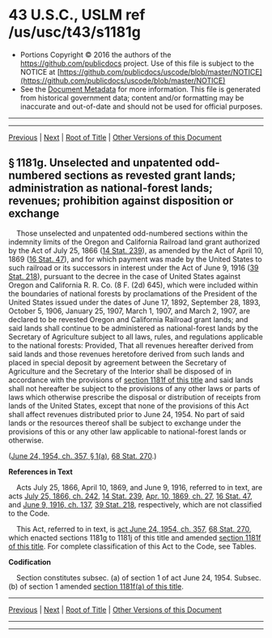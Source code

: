 ---
---

# 43 U.S.C., USLM ref /us/usc/t43/s1181g

* Portions Copyright © 2016 the authors of the https://github.com/publicdocs project.
  Use of this file is subject to the NOTICE at [https://github.com/publicdocs/uscode/blob/master/NOTICE](https://github.com/publicdocs/uscode/blob/master/NOTICE)
* See the [Document Metadata](././../../../../..//README.md) for more information.
  This file is generated from historical government data; content and/or formatting may be inaccurate and out-of-date and should not be used for official purposes.

----------
----------

[Previous](./../../../../..//us/usc/t43/ch28/schV/m__us_usc_t43_s1181f–4.md) | [Next](./../../../../..//us/usc/t43/ch28/schV/m__us_usc_t43_s1181h.md) | [Root of Title](./../../../../../) | [Other Versions of this Document](https://publicdocs.github.io/go/links?ns=uslm&ref=%2Fus%2Fusc%2Ft43%2Fs1181g)

## § 1181g. Unselected and unpatented odd-numbered sections as revested grant lands; administration as national-forest lands; revenues; prohibition against disposition or exchange

    Those unselected and unpatented odd-numbered sections within the indemnity limits of the Oregon and California Railroad land grant authorized by the Act of July 25, 1866 ([14 Stat. 239][/us/stat/14/239]), as amended by the Act of April 10, 1869 ([16 Stat. 47][/us/stat/16/47]), and for which payment was made by the United States to such railroad or its successors in interest under the Act of June 9, 1916 ([39 Stat. 218][/us/stat/39/218]), pursuant to the decree in the case of United States against Oregon and California R. R. Co. (8 F. (2d) 645), which were included within the boundaries of national forests by proclamations of the President of the United States issued under the dates of June 17, 1892, September 28, 1893, October 5, 1906, January 25, 1907, March 1, 1907, and March 2, 1907, are declared to be revested Oregon and California Railroad grant lands; and said lands shall continue to be administered as national-forest lands by the Secretary of Agriculture subject to all laws, rules, and regulations applicable to the national forests: Provided, That all revenues hereafter derived from said lands and those revenues heretofore derived from such lands and placed in special deposit by agreement between the Secretary of Agriculture and the Secretary of the Interior shall be disposed of in accordance with the provisions of [section 1181f of this title][/us/usc/t43/s1181f] and said lands shall not hereafter be subject to the provisions of any other laws or parts of laws which otherwise prescribe the disposal or distribution of receipts from lands of the United States, except that none of the provisions of this Act shall affect revenues distributed prior to June 24, 1954. No part of said lands or the resources thereof shall be subject to exchange under the provisions of this or any other law applicable to national-forest lands or otherwise.

([June 24, 1954, ch. 357, § 1(a)][/us/act/1954-06-24/ch357/s1/a], [68 Stat. 270][/us/stat/68/270].)

 __References in Text__ 

    Acts July 25, 1866, April 10, 1869, and June 9, 1916, referred to in text, are acts [July 25, 1866, ch. 242][/us/act/1866-07-25/ch242], [14 Stat. 239][/us/stat/14/239], [Apr. 10, 1869, ch. 27][/us/act/1869-04-10/ch27], [16 Stat. 47][/us/stat/16/47], and [June 9, 1916, ch. 137][/us/act/1916-06-09/ch137], [39 Stat. 218][/us/stat/39/218], respectively, which are not classified to the Code.

    This Act, referred to in text, is [act June 24, 1954, ch. 357][/us/act/1954-06-24/ch357], [68 Stat. 270][/us/stat/68/270], which enacted sections 1181g to 1181j of this title and amended [section 1181f of this title][/us/usc/t43/s1181f]. For complete classification of this Act to the Code, see Tables.

 __Codification__ 

    Section constitutes subsec. (a) of section 1 of act June 24, 1954. Subsec. (b) of section 1 amended [section 1181f(a) of this title][/us/usc/t43/s1181f/a].

----------

[Previous](./../../../../..//us/usc/t43/ch28/schV/m__us_usc_t43_s1181f–4.md) | [Next](./../../../../..//us/usc/t43/ch28/schV/m__us_usc_t43_s1181h.md) | [Root of Title](./../../../../../) | [Other Versions of this Document](https://publicdocs.github.io/go/links?ns=uslm&ref=%2Fus%2Fusc%2Ft43%2Fs1181g)

----------
----------

[/us/stat/14/239]: https://publicdocs.github.io/go/links?ns=uslm&ref=%2Fus%2Fstat%2F14%2F239
[/us/stat/16/47]: https://publicdocs.github.io/go/links?ns=uslm&ref=%2Fus%2Fstat%2F16%2F47
[/us/stat/39/218]: https://publicdocs.github.io/go/links?ns=uslm&ref=%2Fus%2Fstat%2F39%2F218
[/us/usc/t43/s1181f]: https://publicdocs.github.io/go/links?ns=uslm&ref=%2Fus%2Fusc%2Ft43%2Fs1181f
[/us/act/1954-06-24/ch357/s1/a]: https://publicdocs.github.io/go/links?ns=uslm&ref=%2Fus%2Fact%2F1954-06-24%2Fch357%2Fs1%2Fa
[/us/stat/68/270]: https://publicdocs.github.io/go/links?ns=uslm&ref=%2Fus%2Fstat%2F68%2F270
[/us/act/1866-07-25/ch242]: https://publicdocs.github.io/go/links?ns=uslm&ref=%2Fus%2Fact%2F1866-07-25%2Fch242
[/us/stat/14/239]: https://publicdocs.github.io/go/links?ns=uslm&ref=%2Fus%2Fstat%2F14%2F239
[/us/act/1869-04-10/ch27]: https://publicdocs.github.io/go/links?ns=uslm&ref=%2Fus%2Fact%2F1869-04-10%2Fch27
[/us/stat/16/47]: https://publicdocs.github.io/go/links?ns=uslm&ref=%2Fus%2Fstat%2F16%2F47
[/us/act/1916-06-09/ch137]: https://publicdocs.github.io/go/links?ns=uslm&ref=%2Fus%2Fact%2F1916-06-09%2Fch137
[/us/stat/39/218]: https://publicdocs.github.io/go/links?ns=uslm&ref=%2Fus%2Fstat%2F39%2F218
[/us/act/1954-06-24/ch357]: https://publicdocs.github.io/go/links?ns=uslm&ref=%2Fus%2Fact%2F1954-06-24%2Fch357
[/us/stat/68/270]: https://publicdocs.github.io/go/links?ns=uslm&ref=%2Fus%2Fstat%2F68%2F270
[/us/usc/t43/s1181f]: https://publicdocs.github.io/go/links?ns=uslm&ref=%2Fus%2Fusc%2Ft43%2Fs1181f
[/us/usc/t43/s1181f/a]: https://publicdocs.github.io/go/links?ns=uslm&ref=%2Fus%2Fusc%2Ft43%2Fs1181f%2Fa


